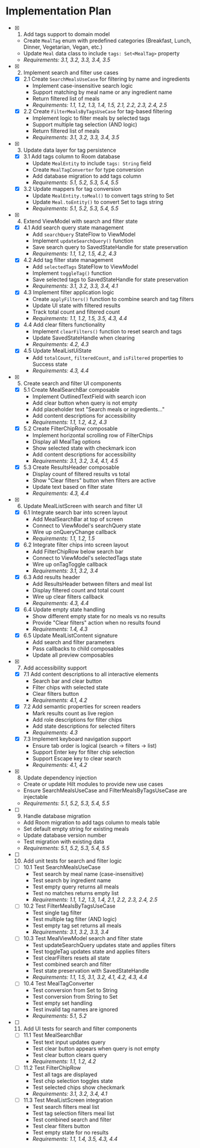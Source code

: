 # Implementation Plan

- [x] 1. Add tags support to domain model
  - Create `MealTag` enum with predefined categories (Breakfast, Lunch, Dinner, Vegetarian, Vegan, etc.)
  - Update `Meal` data class to include `tags: Set<MealTag>` property
  - _Requirements: 3.1, 3.2, 3.3, 3.4, 3.5_

- [x] 2. Implement search and filter use cases
  - [x] 2.1 Create `SearchMealsUseCase` for filtering by name and ingredients
    - Implement case-insensitive search logic
    - Support matching by meal name or any ingredient name
    - Return filtered list of meals
    - _Requirements: 1.1, 1.2, 1.3, 1.4, 1.5, 2.1, 2.2, 2.3, 2.4, 2.5_
  - [x] 2.2 Create `FilterMealsByTagsUseCase` for tag-based filtering
    - Implement logic to filter meals by selected tags
    - Support multiple tag selection (AND logic)
    - Return filtered list of meals
    - _Requirements: 3.1, 3.2, 3.3, 3.4, 3.5_

- [x] 3. Update data layer for tag persistence
  - [x] 3.1 Add tags column to Room database
    - Update `MealEntity` to include `tags: String` field
    - Create `MealTagConverter` for type conversion
    - Add database migration to add tags column
    - _Requirements: 5.1, 5.2, 5.3, 5.4, 5.5_
  - [x] 3.2 Update mappers for tag conversion
    - Update `MealEntity.toMeal()` to convert tags string to Set<MealTag>
    - Update `Meal.toEntity()` to convert Set<MealTag> to tags string
    - _Requirements: 5.1, 5.2, 5.3, 5.4, 5.5_

- [x] 4. Extend ViewModel with search and filter state
  - [x] 4.1 Add search query state management
    - Add `searchQuery` StateFlow to ViewModel
    - Implement `updateSearchQuery()` function
    - Save search query to SavedStateHandle for state preservation
    - _Requirements: 1.1, 1.2, 1.5, 4.2, 4.3_
  - [x] 4.2 Add tag filter state management
    - Add `selectedTags` StateFlow to ViewModel
    - Implement `toggleTag()` function
    - Save selected tags to SavedStateHandle for state preservation
    - _Requirements: 3.1, 3.2, 3.3, 3.4, 4.1_
  - [x] 4.3 Implement filter application logic
    - Create `applyFilters()` function to combine search and tag filters
    - Update UI state with filtered results
    - Track total count and filtered count
    - _Requirements: 1.1, 1.2, 1.5, 3.5, 4.3, 4.4_
  - [x] 4.4 Add clear filters functionality
    - Implement `clearFilters()` function to reset search and tags
    - Update SavedStateHandle when clearing
    - _Requirements: 4.2, 4.3_
  - [x] 4.5 Update MealListUiState
    - Add `totalCount`, `filteredCount`, and `isFiltered` properties to Success state
    - _Requirements: 4.3, 4.4_

- [x] 5. Create search and filter UI components
  - [x] 5.1 Create MealSearchBar composable
    - Implement OutlinedTextField with search icon
    - Add clear button when query is not empty
    - Add placeholder text "Search meals or ingredients..."
    - Add content descriptions for accessibility
    - _Requirements: 1.1, 1.2, 4.2, 4.3_
  - [x] 5.2 Create FilterChipRow composable
    - Implement horizontal scrolling row of FilterChips
    - Display all MealTag options
    - Show selected state with checkmark icon
    - Add content descriptions for accessibility
    - _Requirements: 3.1, 3.2, 3.4, 4.1, 4.5_
  - [x] 5.3 Create ResultsHeader composable
    - Display count of filtered results vs total
    - Show "Clear filters" button when filters are active
    - Update text based on filter state
    - _Requirements: 4.3, 4.4_

- [x] 6. Update MealListScreen with search and filter UI
  - [x] 6.1 Integrate search bar into screen layout
    - Add MealSearchBar at top of screen
    - Connect to ViewModel's searchQuery state
    - Wire up onQueryChange callback
    - _Requirements: 1.1, 1.2, 1.5_
  - [x] 6.2 Integrate filter chips into screen layout
    - Add FilterChipRow below search bar
    - Connect to ViewModel's selectedTags state
    - Wire up onTagToggle callback
    - _Requirements: 3.1, 3.2, 3.4_
  - [x] 6.3 Add results header
    - Add ResultsHeader between filters and meal list
    - Display filtered count and total count
    - Wire up clear filters callback
    - _Requirements: 4.3, 4.4_
  - [x] 6.4 Update empty state handling
    - Show different empty state for no meals vs no results
    - Provide "Clear filters" action when no results found
    - _Requirements: 1.4, 4.3_
  - [x] 6.5 Update MealListContent signature
    - Add search and filter parameters
    - Pass callbacks to child composables
    - Update all preview composables

- [x] 7. Add accessibility support
  - [x] 7.1 Add content descriptions to all interactive elements
    - Search bar and clear button
    - Filter chips with selected state
    - Clear filters button
    - _Requirements: 4.1, 4.2_
  - [x] 7.2 Add semantic properties for screen readers
    - Mark results count as live region
    - Add role descriptions for filter chips
    - Add state descriptions for selected filters
    - _Requirements: 4.3_
  - [x] 7.3 Implement keyboard navigation support
    - Ensure tab order is logical (search → filters → list)
    - Support Enter key for filter chip selection
    - Support Escape key to clear search
    - _Requirements: 4.1, 4.2_

- [x] 8. Update dependency injection
  - Create or update Hilt modules to provide new use cases
  - Ensure SearchMealsUseCase and FilterMealsByTagsUseCase are injectable
  - _Requirements: 5.1, 5.2, 5.3, 5.4, 5.5_

- [ ] 9. Handle database migration
  - Add Room migration to add tags column to meals table
  - Set default empty string for existing meals
  - Update database version number
  - Test migration with existing data
  - _Requirements: 5.1, 5.2, 5.3, 5.4, 5.5_

- [ ] 10. Add unit tests for search and filter logic
  - [ ] 10.1 Test SearchMealsUseCase
    - Test search by meal name (case-insensitive)
    - Test search by ingredient name
    - Test empty query returns all meals
    - Test no matches returns empty list
    - _Requirements: 1.1, 1.2, 1.3, 1.4, 2.1, 2.2, 2.3, 2.4, 2.5_
  - [ ] 10.2 Test FilterMealsByTagsUseCase
    - Test single tag filter
    - Test multiple tag filter (AND logic)
    - Test empty tag set returns all meals
    - _Requirements: 3.1, 3.2, 3.3, 3.4_
  - [ ] 10.3 Test MealViewModel search and filter state
    - Test updateSearchQuery updates state and applies filters
    - Test toggleTag updates state and applies filters
    - Test clearFilters resets all state
    - Test combined search and filter
    - Test state preservation with SavedStateHandle
    - _Requirements: 1.1, 1.5, 3.1, 3.2, 4.1, 4.2, 4.3, 4.4_
  - [ ] 10.4 Test MealTagConverter
    - Test conversion from Set<MealTag> to String
    - Test conversion from String to Set<MealTag>
    - Test empty set handling
    - Test invalid tag names are ignored
    - _Requirements: 5.1, 5.2_

- [ ] 11. Add UI tests for search and filter components
  - [ ] 11.1 Test MealSearchBar
    - Test text input updates query
    - Test clear button appears when query is not empty
    - Test clear button clears query
    - _Requirements: 1.1, 1.2, 4.2_
  - [ ] 11.2 Test FilterChipRow
    - Test all tags are displayed
    - Test chip selection toggles state
    - Test selected chips show checkmark
    - _Requirements: 3.1, 3.2, 3.4, 4.1_
  - [ ] 11.3 Test MealListScreen integration
    - Test search filters meal list
    - Test tag selection filters meal list
    - Test combined search and filter
    - Test clear filters button
    - Test empty state for no results
    - _Requirements: 1.1, 1.4, 3.5, 4.3, 4.4_
